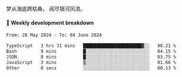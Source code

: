 梦从海底跨枯桑。
阅尽银河风浪。


#### 📝 Weekly development breakdown

<!--START_SECTION:waka-->

```txt
From: 28 May 2024 - To: 04 June 2024

TypeScript   3 hrs 31 mins   ██████████████████████▓░░   90.21 %
Bash         9 mins          █░░░░░░░░░░░░░░░░░░░░░░░░   04.15 %
JSON         8 mins          █░░░░░░░░░░░░░░░░░░░░░░░░   03.75 %
JavaScript   3 mins          ▒░░░░░░░░░░░░░░░░░░░░░░░░   01.66 %
Other        0 secs          ░░░░░░░░░░░░░░░░░░░░░░░░░   00.13 %
```

<!--END_SECTION:waka-->



